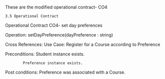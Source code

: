 

These are the modified operational contract- CO4



    3.5 Operational Contract
   
  
			
Operational Contract  CO4- set day preferences



Operation: setDayPreference(dayPreference : string)



Cross References:  Use Case: Register for a Course according to Preference



Preconditions:  Student instance exists.
		
		
		
			Preference instance exists.
			
			
			
Post conditions: Preference was associated with a Course.
